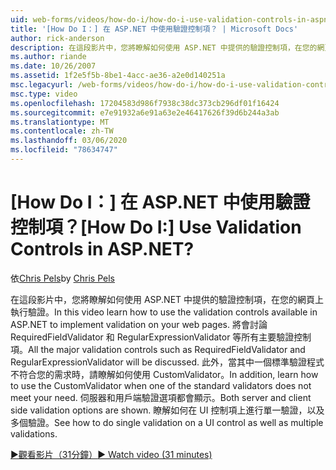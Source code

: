 ```yaml
---
uid: web-forms/videos/how-do-i/how-do-i-use-validation-controls-in-aspnet
title: '[How Do I：] 在 ASP.NET 中使用驗證控制項？ | Microsoft Docs'
author: rick-anderson
description: 在這段影片中，您將瞭解如何使用 ASP.NET 中提供的驗證控制項，在您的網頁上執行驗證。 所有主要驗證控制項，例如 。
ms.author: riande
ms.date: 10/26/2007
ms.assetid: 1f2e5f5b-8be1-4acc-ae36-a2e0d140251a
msc.legacyurl: /web-forms/videos/how-do-i/how-do-i-use-validation-controls-in-aspnet
msc.type: video
ms.openlocfilehash: 17204583d986f7938c38dc373cb296df01f16424
ms.sourcegitcommit: e7e91932a6e91a63e2e46417626f39d6b244a3ab
ms.translationtype: MT
ms.contentlocale: zh-TW
ms.lasthandoff: 03/06/2020
ms.locfileid: "78634747"
---
```

# <a name="how-do-i--use-validation-controls-in-aspnet"></a><span data-ttu-id="bb726-105">[How Do I：] 在 ASP.NET 中使用驗證控制項？</span><span class="sxs-lookup"><span data-stu-id="bb726-105">[How Do I:]  Use Validation Controls in ASP.NET?</span></span>

<span data-ttu-id="bb726-106">依[Chris Pels](https://twitter.com/chrispels)</span><span class="sxs-lookup"><span data-stu-id="bb726-106">by [Chris Pels](https://twitter.com/chrispels)</span></span>

<span data-ttu-id="bb726-107">在這段影片中，您將瞭解如何使用 ASP.NET 中提供的驗證控制項，在您的網頁上執行驗證。</span><span class="sxs-lookup"><span data-stu-id="bb726-107">In this video learn how to use the validation controls available in ASP.NET to implement validation on your web pages.</span></span> <span data-ttu-id="bb726-108">將會討論 RequiredFieldValidator 和 RegularExpressionValidator 等所有主要驗證控制項。</span><span class="sxs-lookup"><span data-stu-id="bb726-108">All the major validation controls such as RequiredFieldValidator and RegularExpressionValidator will be discussed.</span></span> <span data-ttu-id="bb726-109">此外，當其中一個標準驗證程式不符合您的需求時，請瞭解如何使用 CustomValidator。</span><span class="sxs-lookup"><span data-stu-id="bb726-109">In addition, learn how to use the CustomValidator when one of the standard validators does not meet your need.</span></span> <span data-ttu-id="bb726-110">伺服器和用戶端驗證選項都會顯示。</span><span class="sxs-lookup"><span data-stu-id="bb726-110">Both server and client side validation options are shown.</span></span> <span data-ttu-id="bb726-111">瞭解如何在 UI 控制項上進行單一驗證，以及多個驗證。</span><span class="sxs-lookup"><span data-stu-id="bb726-111">See how to do single validation on a UI control as well as multiple validations.</span></span>

[<span data-ttu-id="bb726-112">&#9654;觀看影片（31分鐘）</span><span class="sxs-lookup"><span data-stu-id="bb726-112">&#9654; Watch video (31 minutes)</span></span>](https://channel9.msdn.com/Blogs/ASP-NET-Site-Videos/how-do-i-use-validation-controls-in-aspnet)
